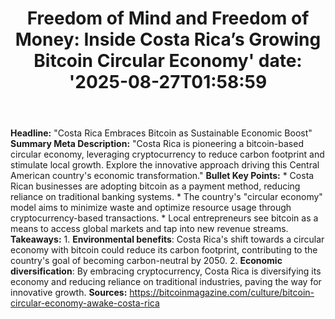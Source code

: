 ﻿---
title: "Freedom of Mind and Freedom of Money: Inside Costa Rica’s Growing Bitcoin Circular Economy'
date: '2025-08-27T01:58:59"
category: "Markets"
summary: ""
slug: "freedom of mind and freedom of money inside costa ricas grow"
source_urls:
  - "https://bitcoinmagazine.com/culture/bitcoin-circular-economy-awake-costa-rica"
seo:
  title: "Freedom of Mind and Freedom of Money: Inside Costa Rica’s Growing Bitcoin Circular Economy | Hash n Hedge'
  description: '"
  keywords: ["news", "markets", "brief"]
---
**Headline:** "Costa Rica Embraces Bitcoin as Sustainable Economic Boost"  **Summary Meta Description:** "Costa Rica is pioneering a bitcoin-based circular economy, leveraging cryptocurrency to reduce carbon footprint and stimulate local growth. Explore the innovative approach driving this Central American country's economic transformation."  **Bullet Key Points:**  * Costa Rican businesses are adopting bitcoin as a payment method, reducing reliance on traditional banking systems. * The country's "circular economy" model aims to minimize waste and optimize resource usage through cryptocurrency-based transactions. * Local entrepreneurs see bitcoin as a means to access global markets and tap into new revenue streams.  **Takeaways:**  1. **Environmental benefits**: Costa Rica's shift towards a circular economy with bitcoin could reduce its carbon footprint, contributing to the country's goal of becoming carbon-neutral by 2050. 2. **Economic diversification**: By embracing cryptocurrency, Costa Rica is diversifying its economy and reducing reliance on traditional industries, paving the way for innovative growth.  **Sources:**  https://bitcoinmagazine.com/culture/bitcoin-circular-economy-awake-costa-rica 
